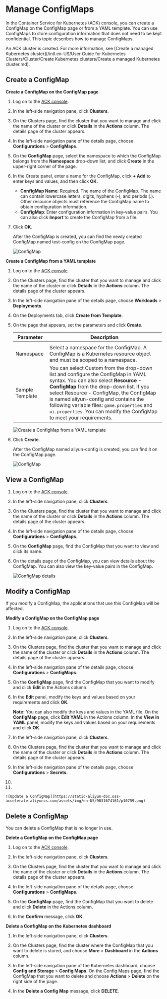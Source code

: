 # Manage ConfigMaps

In the Container Service for Kubernetes \(ACK\) console, you can create a ConfigMap on the ConfigMap page or from a YAML template. You can use ConfigMaps to store configuration information that does not need to be kept confidential. This topic describes how to manage ConfigMaps.

An ACK cluster is created. For more information, see [Create a managed Kubernetes cluster](/intl.en-US/User Guide for Kubernetes Clusters/Cluster/Create Kubernetes clusters/Create a managed Kubernetes cluster.md).

## Create a ConfigMap

**Create a ConfigMap on the ConfigMap page**

1.  Log on to the [ACK console](https://cs.console.aliyun.com).

2.  In the left-side navigation pane, click **Clusters**.

3.  On the Clusters page, find the cluster that you want to manage and click the name of the cluster or click **Details** in the **Actions** column. The details page of the cluster appears.

4.  In the left-side navigation pane of the details page, choose **Configurations** \> **ConfigMaps**.

5.  On the **ConfigMap** page, select the namespace to which the ConfigMap belongs from the **Namespace** drop-down list, and click **Create** in the upper-right corner of the page.

6.  In the Create panel, enter a name for the ConfigMap, click **+ Add** to enter keys and values, and then click **OK**.

    -   **ConfigMap Name**: Required. The name of the ConfigMap. The name can contain lowercase letters, digits, hyphens \(-\), and periods \(.\). Other resource objects must reference the ConfigMap name to obtain configuration information.
    -   **ConfigMap**: Enter configuration information in key-value pairs. You can also click **Import** to create the ConfigMap from a file.
7.  Click **OK**.

    After the ConfigMap is created, you can find the newly created ConfigMap named test-config on the ConfigMap page.

    ![ConfigMap](https://static-aliyun-doc.oss-accelerate.aliyuncs.com/assets/img/en-US/4176558161/p10745.png)


**Create a ConfigMap from a YAML template**

1.  Log on to the [ACK console](https://cs.console.aliyun.com).

2.  On the Clusters page, find the cluster that you want to manage and click the name of the cluster or click **Details** in the **Actions** column. The details page of the cluster appears.

3.  In the left-side navigation pane of the details page, choose **Workloads** \> **Deployments**.

4.  On the Deployments tab, click **Create from Template**.

5.  On the page that appears, set the parameters and click **Create**.

    |Parameter|Description|
    |---------|-----------|
    |||
    |Namespace|Select a namespace for the ConfigMap. A ConfigMap is a Kubernetes resource object and must be scoped to a namespace.|
    |Sample Template|You can select Custom from the drop-down list and configure the ConfigMap in YAML syntax. You can also select **Resource - ConfigMap** from the drop-down list. If you select Resource - ConfigMap, the ConfigMap is named aliyun-config and contains the following variable files: `game.properties` and `ui.properties`. You can modify the ConfigMap to meet your requirements.|

    ![Create a ConfigMap from a YAML template](https://static-aliyun-doc.oss-accelerate.aliyuncs.com/assets/img/en-US/8545359951/p10747.png)

6.  Click **Create**.

    After the ConfigMap named aliyun-config is created, you can find it on the ConfigMap page.

    ![ConfigMap](https://static-aliyun-doc.oss-accelerate.aliyuncs.com/assets/img/en-US/9545359951/p10748.png)


## View a ConfigMap

1.  Log on to the [ACK console](https://cs.console.aliyun.com).

2.  In the left-side navigation pane, click **Clusters**.

3.  On the Clusters page, find the cluster that you want to manage and click the name of the cluster or click **Details** in the **Actions** column. The details page of the cluster appears.

4.  In the left-side navigation pane of the details page, choose **Configurations** \> **ConfigMaps**.

5.  On the **ConfigMap** page, find the ConfigMap that you want to view and click its name.

6.  On the details page of the ConfigMap, you can view details about the ConfigMap. You can also view the key-value pairs in the ConfigMap.

    ![ConfigMap details](https://static-aliyun-doc.oss-accelerate.aliyuncs.com/assets/img/en-US/0645359951/p40653.png)


## Modify a ConfigMap

If you modify a ConfigMap, the applications that use this ConfigMap will be affected.

**Modify a ConfigMap on the ConfigMap page**

1.  Log on to the [ACK console](https://cs.console.aliyun.com).

2.  In the left-side navigation pane, click **Clusters**.

3.  On the Clusters page, find the cluster that you want to manage and click the name of the cluster or click **Details** in the **Actions** column. The details page of the cluster appears.

4.  In the left-side navigation pane of the details page, choose **Configurations** \> **ConfigMaps**.

5.  On the **ConfigMap** page, find the ConfigMap that you want to modify and click **Edit** in the Actions column.

6.  In the **Edit** panel, modify the keys and values based on your requirements and click **OK**.

    **Note:** You can also modify the keys and values in the YAML file. On the **ConfigMap** page, click **Edit YAML** in the Actions column. In the **View in YAML** panel, modify the keys and values based on your requirements and click **OK**.




1.  In the left-side navigation pane, click **Clusters**.

2.  On the Clusters page, find the cluster that you want to manage and click the name of the cluster or click **Details** in the **Actions** column. The details page of the cluster appears.

3.  In the left-side navigation pane of the details page, choose **Configurations** \> **Secrets**.

4.  

5.  

    ![Update a ConfigMap](https://static-aliyun-doc.oss-accelerate.aliyuncs.com/assets/img/en-US/9031674161/p10759.png)


## Delete a ConfigMap

You can delete a ConfigMap that is no longer in use.

**Delete a ConfigMap on the ConfigMap page**

1.  Log on to the [ACK console](https://cs.console.aliyun.com).

2.  In the left-side navigation pane, click **Clusters**.

3.  On the Clusters page, find the cluster that you want to manage and click the name of the cluster or click **Details** in the **Actions** column. The details page of the cluster appears.

4.  In the left-side navigation pane of the details page, choose **Configurations** \> **ConfigMaps**.

5.  On the **ConfigMap** page, find the ConfigMap that you want to delete and click **Delete** in the Actions column.

6.  In the **Confirm** message, click **OK**.


**Delete a ConfigMap on the Kubernetes dashboard**

1.  In the left-side navigation pane, click **Clusters**.

2.  On the Clusters page, find the cluster where the ConfigMap that you want to delete is stored, and choose **More** \> **Dashboard** in the **Actions** column.

3.  In the left-side navigation pane of the Kubernetes dashboard, choose **Config and Storage** \> **Config Maps**. On the Config Maps page, find the ConfigMap that you want to delete and choose **Actions** \> **Delete** on the right side of the page.

4.  In the **Delete a Config Map** message, click **DELETE**.


